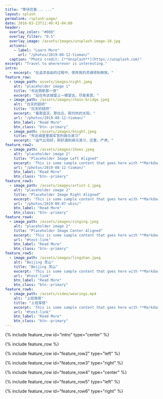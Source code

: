 ```yaml
---
title: "等待完善... ..."
layout: splash
permalink: /splash-page/
date: 2016-03-23T11:48:41-04:00
header:
  overlay_color: "#000"
  overlay_filter: "0.5"
  overlay_image: /assets/images/unsplash-image-10.jpg
  actions:
    - label: "Learn More"
      url: "/photos/2019-08-12-tioman/"
  caption: "Photo credit: [**Unsplash**](https://unsplash.com)"
excerpt: "Travel to whererever is interesting."
intro: 
  - excerpt: "在追求自由的过程中，使奔放的灵魂得到释放。"
feature_row:
  - image_path: assets/images/night.jpeg
    alt: "placeholder image 1"
    title: "布达佩斯那一夜"
    excerpt: "站在布达城堡上一眼望去，尽是美景。"
  - image_path: /assets/images/chain-bridge.jpeg
    alt: "白天的链桥"
    title: "白天的链桥"
    excerpt: "看那蓝天，那白云，那灼热的太阳。"
    url: "/photos/2019-08-12-tioman/"
    btn_label: "Read More"
    btn_class: "btn--primary"
  - image_path: /assets/images/knight.jpeg
    title: "布达城堡里面军官的骑马演习"
    excerpt: "运气比较好，刚好遇到骑马演习，庄重，严肃。"
feature_row2:
  - image_path: /assets/images/shoes.jpeg
    alt: "placeholder image 2"
    title: "Placeholder Image Left Aligned"
    excerpt: 'This is some sample content that goes here with **Markdown** formatting. Left aligned with `type="left"`'
    url: "/photos/2019-08-12-tioman/"
    btn_label: "Read More"
    btn_class: "btn--primary"
feature_row3:
  - image_path: /assets/images/artist-1.jpeg
    alt: "placeholder image 2"
    title: "Placeholder Image Right Aligned"
    excerpt: 'This is some sample content that goes here with **Markdown** formatting. Right aligned with `type="right"`'
    url: "/photos/2019-09-07-ubin/"
    btn_label: "Read More"
    btn_class: "btn--primary"
feature_row4:
  - image_path: /assets/images/singing.jpeg
    alt: "placeholder image 2"
    title: "Placeholder Image Center Aligned"
    excerpt: 'This is some sample content that goes here with **Markdown** formatting. Centered with `type="center"`'
    url: "#test-link"
    btn_label: "Read More"
    btn_class: "btn--primary"
feature_row5:
  - image_path: /assets/images/lingshan.jpeg
    alt: "Beijing 灵山"
    title: "Beijing 灵山"
    excerpt: 'This is some sample content that goes here with **Markdown** formatting. Centered with `type="center"`'
    url: "#test-link"
    btn_label: "Read More"
    btn_class: "btn--primary"
feature_row6:
  - image_path: /assets/video/wearings.mp4
    alt: "上班穿搭"
    title: "上班穿搭"
    excerpt: 'This is some sample content that goes here with **Markdown** formatting. Centered with `type="center"`'
    url: "#test-link"
    btn_label: "Read More"
    btn_class: "btn--primary"
---
```


{% include feature_row id="intro" type="center" %}

{% include feature_row %}

{% include feature_row id="feature_row2" type="left" %}

{% include feature_row id="feature_row3" type="right" %}

{% include feature_row id="feature_row4" type="center" %}

{% include feature_row id="feature_row5" type="left" %}

{% include feature_row id="feature_row6" type="right" %}
